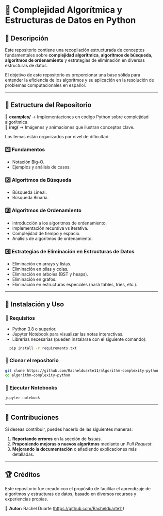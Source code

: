 # 📌 Complejidad Algorítmica y Estructuras de Datos en Python

## 📖 Descripción
Este repositorio contiene una recopilación estructurada de conceptos fundamentales sobre **complejidad algorítmica**, **algoritmos de búsqueda**, **algoritmos de ordenamiento** y estrategias de eliminación en diversas estructuras de datos. 

El objetivo de este repositorio es proporcionar una base sólida para entender la eficiencia de los algoritmos y su aplicación en la resolución de problemas computacionales en español.

---
## 📂 Estructura del Repositorio

📁 **examples/** → Implementaciones en código Python sobre complejidad algorítmica.  
📁 **img/** → Imágenes y animaciones que ilustran conceptos clave.  

Los temas están organizados por nivel de dificultad:

### **1️⃣ Fundamentos**
- Notación Big-O.
- Ejemplos y análisis de casos.

### **2️⃣ Algoritmos de Búsqueda**
- Búsqueda Lineal.
- Búsqueda Binaria.

### **3️⃣ Algoritmos de Ordenamiento**
- Introducción a los algoritmos de ordenamiento.
- Implementación recursiva vs iterativa.
- Complejidad de tiempo y espacio.
- Análisis de algoritmos de ordenamiento.

### **4️⃣ Estrategias de Eliminación en Estructuras de Datos**
- Eliminación en arrays y listas.
- Eliminación en pilas y colas.
- Eliminación en árboles (BST y heaps).
- Eliminación en grafos.
- Eliminación en estructuras especiales (hash tables, tries, etc.).

---
## 🚀 Instalación y Uso
### 🔹 Requisitos
- Python 3.8 o superior.
- Jupyter Notebook para visualizar las notas interactivas.
- Librerías necesarias (pueden instalarse con el siguiente comando):
```bash
  pip install -r requirements.txt
```

### 🔹 Clonar el repositorio
```bash
git clone https://github.com/Rachelduarte11/algorithm-complexity-python.git
cd algorithm-complexity-python
```

### 🔹 Ejecutar Notebooks
```bash
jupyter notebook
```

---
## 📌 Contribuciones
Si deseas contribuir, puedes hacerlo de las siguientes maneras:
1. **Reportando errores** en la sección de _Issues_.
2. **Proponiendo mejoras o nuevos algoritmos** mediante un _Pull Request_.
3. **Mejorando la documentación** o añadiendo explicaciones más detalladas.

---
## 🏆 Créditos
Este repositorio fue creado con el propósito de facilitar el aprendizaje de algoritmos y estructuras de datos, basado en diversos recursos y experiencias propias. 

📌 **Autor:** Rachel Duarte (https://github.com/Rachelduarte11)
